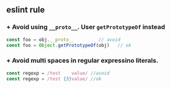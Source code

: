 ## eslint rule  


### + Avoid using `__proto__`. User `getPrototypeOf` instead  
```js
const foo = obj.__proto__         // avoid
const foo = Object.getPrototypeOf(obj)   // ok
```

### + Avoid multi spaces in regular expressino literals.  
```js
const regexp = /test    value/ //avoid
const regexp = /test {3}value/ //ok  
```